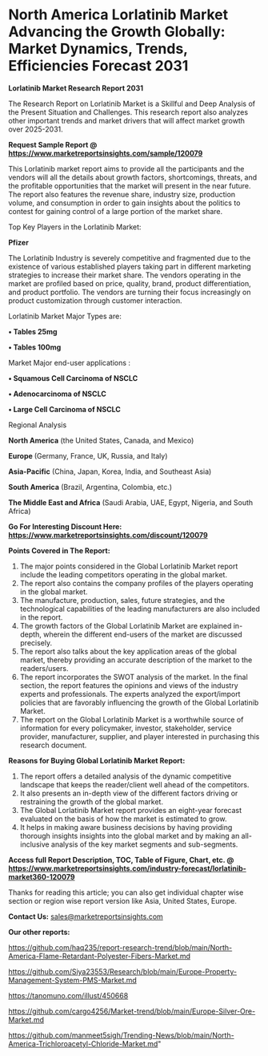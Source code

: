 # North America Lorlatinib Market Advancing the Growth Globally: Market Dynamics, Trends, Efficiencies Forecast 2031

<strong>Lorlatinib Market Research Report 2031</strong>

The Research Report on Lorlatinib Market is a Skillful and Deep Analysis of the Present Situation and Challenges. This research report also analyzes other important trends and market drivers that will affect market growth over 2025-2031.

<strong>Request Sample Report @ <a href=https://www.marketreportsinsights.com/sample/120079>https://www.marketreportsinsights.com/sample/120079</a></strong>

This Lorlatinib market report aims to provide all the participants and the vendors will all the details about growth factors, shortcomings, threats, and the profitable opportunities that the market will present in the near future. The report also features the revenue share, industry size, production volume, and consumption in order to gain insights about the politics to contest for gaining control of a large portion of the market share.

Top Key Players in the Lorlatinib Market:

<strong>Pfizer</strong>

The Lorlatinib Industry is severely competitive and fragmented due to the existence of various established players taking part in different marketing strategies to increase their market share. The vendors operating in the market are profiled based on price, quality, brand, product differentiation, and product portfolio. The vendors are turning their focus increasingly on product customization through customer interaction.

Lorlatinib Market Major Types are:

<strong>• Tables 25mg

• Tables 100mg</strong>

Market Major end-user applications :

<strong>• Squamous Cell Carcinoma of NSCLC

• Adenocarcinoma of NSCLC

• Large Cell Carcinoma of NSCLC</strong>

Regional Analysis

</u><strong><b>North America</b></strong> (the United States, Canada, and Mexico)

<strong><b>Europe </b></strong>(Germany, France, UK, Russia, and Italy)

<strong><b>Asia-Pacific</b></strong> (China, Japan, Korea, India, and Southeast Asia)

<strong><b>South America</b></strong> (Brazil, Argentina, Colombia, etc.)

<strong><b>The Middle East and Africa</b></strong> (Saudi Arabia, UAE, Egypt, Nigeria, and South Africa)

<strong>Go For Interesting Discount Here: <a href=https://www.marketreportsinsights.com/discount/120079>https://www.marketreportsinsights.com/discount/120079</a></strong>

<strong>Points Covered in The Report:</strong>
<ol>
  <li>The major points considered in the Global Lorlatinib Market report include the leading competitors operating in the global market.</li>
  <li>The report also contains the company profiles of the players operating in the global market.</li>
  <li>The manufacture, production, sales, future strategies, and the technological capabilities of the leading manufacturers are also included in the report.</li>
  <li>The growth factors of the Global Lorlatinib Market are explained in-depth, wherein the different end-users of the market are discussed precisely.</li>
  <li>The report also talks about the key application areas of the global market, thereby providing an accurate description of the market to the readers/users.</li>
  <li>The report incorporates the SWOT analysis of the market. In the final section, the report features the opinions and views of the industry experts and professionals. The experts analyzed the export/import policies that are favorably influencing the growth of the Global Lorlatinib Market.</li>
  <li>The report on the Global Lorlatinib Market is a worthwhile source of information for every policymaker, investor, stakeholder, service provider, manufacturer, supplier, and player interested in purchasing this research document.</li>
</ol>
<strong>Reasons for Buying Global Lorlatinib Market Report:</strong>

<ol>
  <li>The report offers a detailed analysis of the dynamic competitive landscape that keeps the reader/client well ahead of the competitors.</li>
  <li>It also presents an in-depth view of the different factors driving or restraining the growth of the global market.</li>
  <li>The Global Lorlatinib Market report provides an eight-year forecast evaluated on the basis of how the market is estimated to grow.</li>
  <li>It helps in making aware business decisions by having providing thorough insights insights into the global market and by making an all-inclusive analysis of the key market segments and sub-segments.</li>
</ol>
<strong>Access full Report Description, TOC, Table of Figure, Chart, etc. @ <a href=https://www.marketreportsinsights.com/industry-forecast/lorlatinib-market360-120079>https://www.marketreportsinsights.com/industry-forecast/lorlatinib-market360-120079</a></strong>


Thanks for reading this article; you can also get individual chapter wise section or region wise report version like Asia, United States, Europe.

<strong>Contact Us:</strong>
sales@marketreportsinsights.com

<strong>Our other reports:</strong>

<a href=https://github.com/haq235/report-research-trend/blob/main/North-America-Flame-Retardant-Polyester-Fibers-Market.md>https://github.com/haq235/report-research-trend/blob/main/North-America-Flame-Retardant-Polyester-Fibers-Market.md</a>

<a href=https://github.com/Siya23553/Research/blob/main/Europe-Property-Management-System-PMS-Market.md>https://github.com/Siya23553/Research/blob/main/Europe-Property-Management-System-PMS-Market.md</a>

<a href=https://tanomuno.com/illust/450668>https://tanomuno.com/illust/450668</a>

<a href=https://github.com/cargo4256/Market-trend/blob/main/Europe-Silver-Ore-Market.md>https://github.com/cargo4256/Market-trend/blob/main/Europe-Silver-Ore-Market.md</a>

<a href=https://github.com/manmeet5sigh/Trending-News/blob/main/North-America-Trichloroacetyl-Chloride-Market.md>https://github.com/manmeet5sigh/Trending-News/blob/main/North-America-Trichloroacetyl-Chloride-Market.md</a>"
